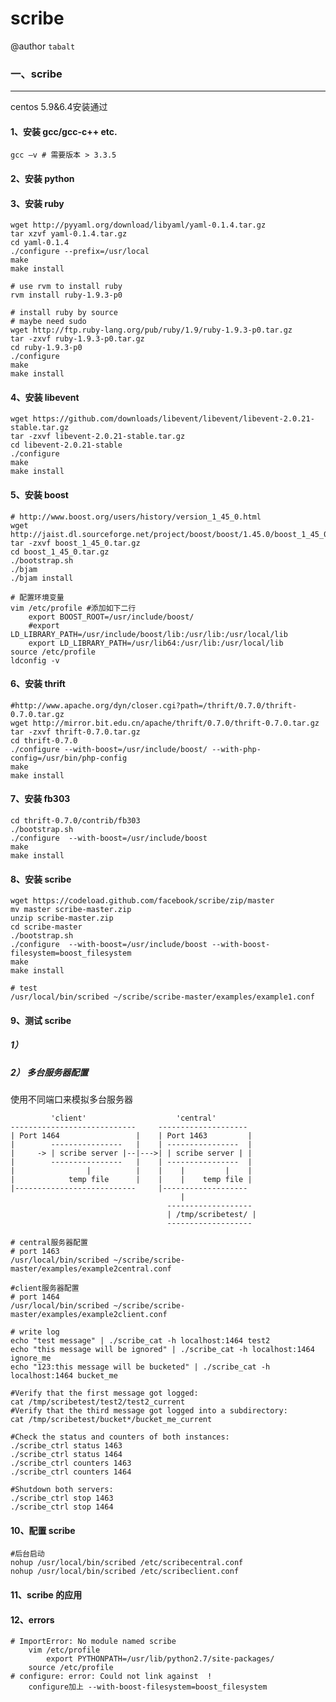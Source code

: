 # scribe
@author `tabalt`

### 一、scribe

----------

centos 5.9&6.4安装通过

#### 1、安装 gcc/gcc-c++ etc. 

    gcc –v # 需要版本 > 3.3.5

#### 2、安装 python
    
    



#### 3、安装 ruby
    
    wget http://pyyaml.org/download/libyaml/yaml-0.1.4.tar.gz
    tar xzvf yaml-0.1.4.tar.gz
    cd yaml-0.1.4
    ./configure --prefix=/usr/local
    make
    make install

    # use rvm to install ruby
    rvm install ruby-1.9.3-p0

    # install ruby by source
    # maybe need sudo
    wget http://ftp.ruby-lang.org/pub/ruby/1.9/ruby-1.9.3-p0.tar.gz
    tar -zxvf ruby-1.9.3-p0.tar.gz
    cd ruby-1.9.3-p0
    ./configure
    make
    make install
    
#### 4、安装 libevent

    wget https://github.com/downloads/libevent/libevent/libevent-2.0.21-stable.tar.gz
    tar -zxvf libevent-2.0.21-stable.tar.gz
    cd libevent-2.0.21-stable
    ./configure
    make
    make install


#### 5、安装 boost

    # http://www.boost.org/users/history/version_1_45_0.html
    wget http://jaist.dl.sourceforge.net/project/boost/boost/1.45.0/boost_1_45_0.tar.gz
    tar -zxvf boost_1_45_0.tar.gz
    cd boost_1_45_0.tar.gz
    ./bootstrap.sh
    ./bjam
    ./bjam install

    # 配置环境变量
    vim /etc/profile #添加如下二行 
        export BOOST_ROOT=/usr/include/boost/
        #export LD_LIBRARY_PATH=/usr/include/boost/lib:/usr/lib:/usr/local/lib
        export LD_LIBRARY_PATH=/usr/lib64:/usr/lib:/usr/local/lib
    source /etc/profile
    ldconfig -v



#### 6、安装 thrift

    #http://www.apache.org/dyn/closer.cgi?path=/thrift/0.7.0/thrift-0.7.0.tar.gz 
    wget http://mirror.bit.edu.cn/apache/thrift/0.7.0/thrift-0.7.0.tar.gz
    tar -zxvf thrift-0.7.0.tar.gz
    cd thrift-0.7.0
    ./configure --with-boost=/usr/include/boost/ --with-php-config=/usr/bin/php-config
    make
    make install

#### 7、安装 fb303

    cd thrift-0.7.0/contrib/fb303
    ./bootstrap.sh
    ./configure  --with-boost=/usr/include/boost
    make
    make install 

#### 8、安装 scribe

    wget https://codeload.github.com/facebook/scribe/zip/master
    mv master scribe-master.zip
    unzip scribe-master.zip
    cd scribe-master
    ./bootstrap.sh
    ./configure  --with-boost=/usr/include/boost --with-boost-filesystem=boost_filesystem 
    make
    make install

    # test
    /usr/local/bin/scribed ~/scribe/scribe-master/examples/example1.conf

#### 9、测试 scribe

##### 1）



##### 2） 多台服务器配置

使用不同端口来模拟多台服务器

             'client'                    'central'
    ----------------------------     --------------------
    | Port 1464                 |    | Port 1463         |
    |        ----------------   |    | ----------------  |
    |     -> | scribe server |--|--->| | scribe server | |
    |        ----------------   |    | ----------------  |
    |                |          |    |    |         |    |
    |            temp file      |    |    |    temp file |
    |---------------------------     |-------------------
                                          |
                                       -------------------
                                       | /tmp/scribetest/ |
                                       -------------------

    # central服务器配置
	# port 1463	
    /usr/local/bin/scribed ~/scribe/scribe-master/examples/example2central.conf
    
    #client服务器配置
	# port 1464
    /usr/local/bin/scribed ~/scribe/scribe-master/examples/example2client.conf

    # write log
    echo "test message" | ./scribe_cat -h localhost:1464 test2
    echo "this message will be ignored" | ./scribe_cat -h localhost:1464 ignore_me
    echo "123:this message will be bucketed" | ./scribe_cat -h localhost:1464 bucket_me 

    #Verify that the first message got logged:
    cat /tmp/scribetest/test2/test2_current
    #Verify that the third message got logged into a subdirectory:
    cat /tmp/scribetest/bucket*/bucket_me_current 

    #Check the status and counters of both instances:
    ./scribe_ctrl status 1463
    ./scribe_ctrl status 1464
    ./scribe_ctrl counters 1463
    ./scribe_ctrl counters 1464

    #Shutdown both servers:
    ./scribe_ctrl stop 1463
    ./scribe_ctrl stop 1464  



#### 10、配置 scribe

    #后台启动
    nohup /usr/local/bin/scribed /etc/scribecentral.conf
    nohup /usr/local/bin/scribed /etc/scribeclient.conf


#### 11、scribe 的应用

    


#### 12、errors

    # ImportError: No module named scribe
        vim /etc/profile
            export PYTHONPATH=/usr/lib/python2.7/site-packages/
        source /etc/profile
    # configure: error: Could not link against  !
        configure加上 --with-boost-filesystem=boost_filesystem
